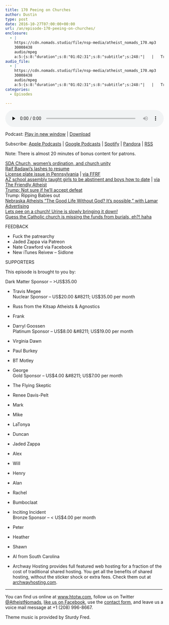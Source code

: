```yaml
---
title: 170 Peeing on Churches
author: Dustin
type: post
date: 2016-10-27T07:00:00+00:00
url: /an/episode-170-peeing-on-churches/
enclosure:
  - |
    https://cdn.nomads.studio/file/nsp-media/atheist_nomads_170.mp3
    30008438
    audio/mpeg
    a:5:{s:8:"duration";s:8:"01:02:31";s:8:"subtitle";s:248:"|   |   Trump: Ripping Babies out    FEEDBACK * Fuck the patrearchy * Jaded Zappa via Patreon * Nate Crawford via Facebook * New iTunes Reivew - Sidlone SUPPORTERS This episode is brought to you by: Dark Matter Sponsor - >US$35.00 * Travis Megee...";s:8:"explicit";s:1:"1";s:13:"episode_title";s:18:"Peeing on Churches";s:10:"episode_no";s:3:"170";}
audio_file:
  - |
    https://cdn.nomads.studio/file/nsp-media/atheist_nomads_170.mp3
    30008438
    audio/mpeg
    a:5:{s:8:"duration";s:8:"01:02:31";s:8:"subtitle";s:248:"|   |   Trump: Ripping Babies out    FEEDBACK * Fuck the patrearchy * Jaded Zappa via Patreon * Nate Crawford via Facebook * New iTunes Reivew - Sidlone SUPPORTERS This episode is brought to you by: Dark Matter Sponsor - >US$35.00 * Travis Megee...";s:8:"explicit";s:1:"1";s:13:"episode_title";s:18:"Peeing on Churches";s:10:"episode_no";s:3:"170";}
categories:
  - Episodes

---
```

<div itemscope itemtype="http://schema.org/AudioObject">
  <meta itemprop="name" content="170 Peeing on Churches" />
  
  <meta itemprop="uploadDate" content="2016-10-27T01:00:00-06:00" />
  
  <meta itemprop="encodingFormat" content="audio/mpeg" />
  
  <meta itemprop="duration" content="PT1H02M31S" />
  
  <meta itemprop="description" content="|   |   Trump: Ripping Babies out    FEEDBACK * Fuck the patrearchy * Jaded Zappa via Patreon * Nate Crawford via Facebook * New iTunes Reivew - Sidlone SUPPORTERS This episode is brought to you by: Dark Matter Sponsor - >US$35.00 * Travis Megee..." />
  
  <meta itemprop="contentUrl" content="https://dts.podtrac.com/redirect.mp3/cdn.nomads.studio/file/nsp-media/atheist_nomads_170.mp3" />
  
  <meta itemprop="contentSize" content="28.6" />
  </p> 
  
  <div class="powerpress_player" id="powerpress_player_8432">
    <audio class="wp-audio-shortcode" id="audio-5058-176" preload="none" style="width: 100%;" controls="controls"><source type="audio/mpeg" src="https://dts.podtrac.com/redirect.mp3/cdn.nomads.studio/file/nsp-media/atheist_nomads_170.mp3?_=176" /><a href="https://dts.podtrac.com/redirect.mp3/cdn.nomads.studio/file/nsp-media/atheist_nomads_170.mp3">https://dts.podtrac.com/redirect.mp3/cdn.nomads.studio/file/nsp-media/atheist_nomads_170.mp3</a></audio>
  </div>
</div>

<p class="powerpress_links powerpress_links_mp3">
  Podcast: <a href="https://dts.podtrac.com/redirect.mp3/cdn.nomads.studio/file/nsp-media/atheist_nomads_170.mp3" class="powerpress_link_pinw" target="_blank" title="Play in new window" onclick="return powerpress_pinw('https://htotw.com/?powerpress_pinw=5058-podcast');" rel="nofollow">Play in new window</a> | <a href="https://dts.podtrac.com/redirect.mp3/cdn.nomads.studio/file/nsp-media/atheist_nomads_170.mp3" class="powerpress_link_d" title="Download" rel="nofollow" download="atheist_nomads_170.mp3">Download</a>
</p>

<p class="powerpress_links powerpress_subscribe_links">
  Subscribe: <a href="https://podcasts.apple.com/us/podcast/humanists-take-on-the-world/id530050098?mt=2&ls=1" class="powerpress_link_subscribe powerpress_link_subscribe_itunes" target="_blank" title="Subscribe on Apple Podcasts" rel="nofollow">Apple Podcasts</a> | <a href="https://www.google.com/podcasts?feed=aHR0cDovL2F0aGVpc3Rub21hZHMubGlic3luLmNvbS9yc3M%3D" class="powerpress_link_subscribe powerpress_link_subscribe_googleplay" target="_blank" title="Subscribe on Google Podcasts" rel="nofollow">Google Podcasts</a> | <a href="https://open.spotify.com/show/3LzK2xZGike6Tc1GEMtMbr?si=LieN9SNuTpq96smuaUsH8A" class="powerpress_link_subscribe powerpress_link_subscribe_spotify" target="_blank" title="Subscribe on Spotify" rel="nofollow">Spotify</a> | <a href="https://www.pandora.com/podcast/atheist-nomads/PC:10122?corr=62071012&part=ug" class="powerpress_link_subscribe powerpress_link_subscribe_pandora" target="_blank" title="Subscribe on Pandora" rel="nofollow">Pandora</a> | <a href="https://htotw.com/feed/podcast/" class="powerpress_link_subscribe powerpress_link_subscribe_rss" target="_blank" title="Subscribe via RSS" rel="nofollow">RSS</a>
</p>

Note: There is almost 20 minutes of bonus content for patrons.

<a href="http://spectrummagazine.org/article/2016/10/12/three-takeaways-annual-council-unity-vote" target="_blank" rel="noopener">SDA Church, women’s ordination, and church unity</a>  
<a href="http://www.bbc.com/news/world-middle-east-37703312" target="_blank" rel="noopener">Raif Badawi’s lashes to resume</a>  
<a href="https://pittatheist.wordpress.com/2016/10/20/hanlons-razor-or-how-i-learned-to-stop-being-meek-and-love-the-fight/" target="_blank" rel="noopener">License plate issue in Pennsylvania</a> | <a href="https://ffrf.org/news/news-releases/item/27742-ffrf-protests-denial-of-license-plate-to-pennsylvania-freethinker" target="_blank" rel="noopener">via FFRF</a>  
<a href="http://www.paysonroundup.com/news/2016/oct/04/phs-assembly-warns-girls-not-provoke-uncontrollabl/" target="_blank" rel="noopener">AZ school assembly taught girls to be abstinent and boys how to date</a> | <a href="http://www.patheos.com/blogs/friendlyatheist/2016/10/20/az-school-sends-girls-to-mandatory-christian-abstinence-assembly-boys-to-voluntary-dating-seminar/" target="_blank" rel="noopener">via The Friendly Atheist</a>  
<a href="https://www.thestar.com/news/world/2016/10/20/republicans-call-trumps-refusal-to-endorse-election-outcome-stupid-frightening.html" target="_blank" rel="noopener">Trump: Not sure if he’ll accept defeat</a>  
Trump: Ripping Babies out  
<a href="http://www.foxnews.com/us/2016/10/25/atheist-billboard-in-nebraska-removed-amid-boycott-threats.html" target="_blank" rel="noopener">Nebraska Atheists &#8220;The Good Life Without God? It&#8217;s possible,&#8221; with Lamar Advertising</a>  
<a href="http://www.rawstory.com/2016/10/the-worlds-tallest-church-is-being-destroyed-by-urine/" target="_blank" rel="noopener">Lets pee on a church! Urine is slowly bringing it down!</a>  
<a href="http://www.npr.org/sections/thetwo-way/2016/10/25/499286415/vatican-dont-scatter-cremation-ashes-and-dont-keep-them-at-home" target="_blank" rel="noopener">Guess the Catholic church is missing the funds from burials, eh?! haha</a>

FEEDBACK

* Fuck the patrearchy  
* Jaded Zappa via Patreon  
* Nate Crawford via Facebook  
* New iTunes Reivew &#8211; Sidlone

SUPPORTERS

This episode is brought to you by:

Dark Matter Sponsor &#8211; >US$35.00  
* Travis Megee  
Nuclear Sponsor &#8211; US$20.00 &#8211; US$35.00 per month  
* Russ from the Kitsap Atheists & Agnostics  
* Frank  
* Darryl Goossen  
Platinum Sponsor &#8211; US$8.00 &#8211; US$19.00 per month  
* Virginia Dawn  
* Paul Burkey  
* BT Motley  
* George  
Gold Sponsor &#8211; US$4.00 &#8211; US$7.00 per month  
* The Flying Skeptic  
* Renee Davis-Pelt  
* Mark  
* Mike  
* LaTonya  
* Duncan  
* Jaded Zappa  
* Alex  
* Will  
* Henry  
* Alan  
* Rachel  
* Bumboclaat  
* Inciting Incident  
Bronze Sponsor &#8211; < US$4.00 per month  
* Peter  
* Heather  
* Shawn  
* Al from South Carolina

* Archway Hosting provides full featured web hosting for a fraction of the cost of traditional shared hosting. You get all the benefits of shared hosting, without the sticker shock or extra fees. Check them out at <a href="http://archwayhosting.com/" target="_blank" rel="noopener">archwayhosting.com</a>.

<hr width="500" />

You can find us online at <a href="https://www.htotw.com/" target="_blank" rel="noopener">www.htotw.com</a>, follow us on Twitter <a href="https://htotw.com/twitter" target="_blank" rel="noopener">@AtheistNomads</a>, <a href="https://htotw.com/facebook" target="_blank" rel="noopener">like us on Facebook</a>, use the [contact form](https://htotw.com/contact), and leave us a voice mail message at +1 (208) 996-8667.

Theme music is provided by Sturdy Fred.